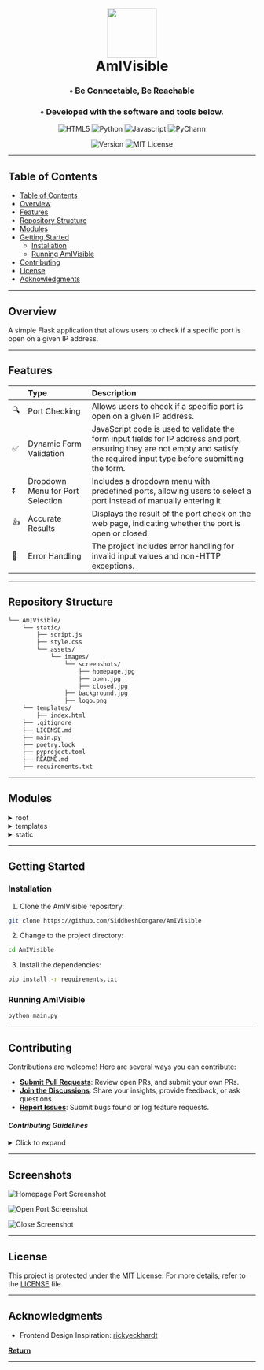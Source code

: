 <div align="center">
<h1 align="center">
<img src="(https://i.ibb.co/98d7vfz/logo.png)" width="100" />
<br>AmIVisible</h1>
<h3>◦ Be Connectable, Be Reachable</h3>
<h3>◦ Developed with the software and tools below.</h3>

<p align="center">
<img src="https://img.shields.io/badge/HTML5-E34F26.svg?style=plastic&logo=HTML5&logoColor=white" alt="HTML5" />
<img src="https://img.shields.io/badge/Python-3776AB.svg?style=plastic&logo=Python&logoColor=white" alt="Python" />
<img src="https://img.shields.io/badge/JavaScript-F7DF1E?style=plastic&logo=javascript&logoColor=black" alt="Javascript">
<img src="https://img.shields.io/badge/PyCharm-000000.svg?&style=plastic&logo=PyCharm&logoColor=white" alt="PyCharm">
</p>
<img src="https://badgen.net/static/version/0.1.0/" alt="Version" />
<img src="https://badgen.net/static/license/MIT/blue" alt="MIT License">
</div>

---

##  Table of Contents
- [ Table of Contents](#-table-of-contents)
- [ Overview](#-overview)
- [ Features](#-features)
- [ Repository Structure](#-repository-structure)
- [ Modules](#modules)
- [ Getting Started](#-getting-started)
    - [ Installation](#-installation)
    - [ Running AmIVisible](#-running-AmIVisible)
- [ Contributing](#-contributing)
- [ License](#-license)
- [ Acknowledgments](#-acknowledgments)

---


##  Overview

A simple Flask application that allows users to check if a specific port is open on a given IP address.

---

##  Features

|  	    | Type     | Description                |
| :-------- | :------- | :------------------------- |
| 🔍 | Port Checking | Allows users to check if a specific port is open on a given IP address. |
| ✅ | Dynamic Form Validation | JavaScript code is used to validate the form input fields for IP address and port, ensuring they are not empty and satisfy the required input type before submitting the form. |
| ⏬ | Dropdown Menu for Port Selection | Includes a dropdown menu with predefined ports, allowing users to select a port instead of manually entering it. |
| 👍 | Accurate Results | Displays the result of the port check on the web page, indicating whether the port is open or closed. |
| 🛑 | Error Handling | The project includes error handling for invalid input values and non-HTTP exceptions. |
---


##  Repository Structure

```sh
└── AmIVisible/
    └── static/
        ├── script.js        
        ├── style.css    
        └── assets/
            └── images/
                └── screenshots/
                    ├── homepage.jpg
                    ├── open.jpg
                    ├── closed.jpg
                ├── background.jpg
                ├── logo.png        
    └── templates/
        ├── index.html
    ├── .gitignore
    ├── LICENSE.md          
    ├── main.py
    ├── poetry.lock
    ├── pyproject.toml
    ├── README.md
    ├── requirements.txt        
```

---


##  Modules

<details closed><summary>root</summary>

| File                                                                                         | Summary                                                                                                                                                                                                                                                                                                                                                                                                                                                                                                                                                                                                                                                                                                                           |
|----------------------------------------------------------------------------------------------|-----------------------------------------------------------------------------------------------------------------------------------------------------------------------------------------------------------------------------------------------------------------------------------------------------------------------------------------------------------------------------------------------------------------------------------------------------------------------------------------------------------------------------------------------------------------------------------------------------------------------------------------------------------------------------------------------------------------------------------|
| [main.py](https://github.com/SiddheshDongare/AmIVisible/blob/main/main.py)                   | This is a simple Flask application that allows users to check if a specific port is open on a given IP address. It includes a function called `is_port_open` that uses a socket to establish a TCP connection to the specified IP and port. The user can input an IP address and a port number via a web interface. Upon submission, the entered IP and port numbers are validated, and if they are valid, the `is_port_open` function is called to check if the port is open. The result of the check is then displayed as a message on the webpage. In case of any errors during the process, appropriate error messages are displayed to the user. The application also includes an error handler to handle non-HTTP exceptions. |
| [requirements.txt](https://github.com/SiddheshDongare/AmIVisible/blob/main/requirements.txt) | The requirements.txt file lists the dependencies of the project, which include Flask, Werkzeug, socket, beautifulsoup4, render_template and requests to name a few.                                                                                                                                                                                                                                                                                                                                                                                                                                                                                                                                                               |

</details>

<details closed><summary>templates</summary>

| File                                                                                             | Summary                                                                                                                                                                                                                                                                                                                                                                                                                                                                                                                                                                                                                                                                                                                           |
|--------------------------------------------------------------------------------------------------|-----------------------------------------------------------------------------------------------------------------------------------------------------------------------------------------------------------------------------------------------------------------------------------------------------------------------------------------------------------------------------------------------------------------------------------------------------------------------------------------------------------------------------------------------------------------------------------------------------------------------------------------------------------------------------------------------------------------------------------|
| [index.html](https://github.com/SiddheshDongare/AmIVisible/blob/main/templates\index.html) | The provided code is an HTML template file that complements the Flask application mentioned earlier. It defines the structure and layout of the web form used to input the IP address and port number for port checking. It contains an HTML form with input fields for the IP address and port number. The form also includes a dropdown menu with predefined port values and an option to enter a custom port number. Upon form submission, the entered IP address and port number are sent as a POST request to the Flask application's `/` route.                                                                                                                                                                                                                                                                                                                                                                                                                                                                                                                                  |

</details>

<details closed><summary>static</summary>

| File                                                                                         | Summary                                                                                                                                                                                                                                                                                                                                                                                                                                                                                                                                                                                                                                                                                                                           |
|----------------------------------------------------------------------------------------------|-----------------------------------------------------------------------------------------------------------------------------------------------------------------------------------------------------------------------------------------------------------------------------------------------------------------------------------------------------------------------------------------------------------------------------------------------------------------------------------------------------------------------------------------------------------------------------------------------------------------------------------------------------------------------------------------------------------------------------------|
| [script.js](https://github.com/SiddheshDongare/AmIVisible/blob/main/templates\script.js) |  The script.js file is responsible for handling form submissions and updating the input fields dynamically. It validates the input field and populates data when a pre-defined value from the dropdown menu is selected. |
| [style.css](https://github.com/SiddheshDongare/AmIVisible/blob/main/templates\style.css) | The style.css file adds CSS style to the webpage.  |                                                                                                                                                                                                                                                                                                                                                                                                                                                                                                                           

</details>



---

##  Getting Started

###  Installation

1. Clone the AmIVisible repository:
```sh
git clone https://github.com/SiddheshDongare/AmIVisible
```

2. Change to the project directory:
```sh
cd AmIVisible
```

3. Install the dependencies:
```sh
pip install -r requirements.txt
```

###  Running AmIVisible

```sh
python main.py
```

---

##  Contributing

Contributions are welcome! Here are several ways you can contribute:

- **[Submit Pull Requests](https://github.com/SiddheshDongare/AmIVisible/blob/main/CONTRIBUTING.md)**: Review open PRs, and submit your own PRs.
- **[Join the Discussions](https://github.com/SiddheshDongare/AmIVisible/discussions)**: Share your insights, provide feedback, or ask questions.
- **[Report Issues](https://github.com/SiddheshDongare/AmIVisible/issues)**: Submit bugs found or log feature requests.

#### *Contributing Guidelines*

<details closed>
<summary>Click to expand</summary>

1. **Fork the Repository**: Start by forking the project repository to your GitHub account.
2. **Clone Locally**: Clone the forked repository to your local machine using a Git client.
   ```sh
   git clone <your-forked-repo-url>
   ```
3. **Create a New Branch**: Always work on a new branch, giving it a descriptive name.
   ```sh
   git checkout -b new-feature-x
   ```
4. **Make Your Changes**: Develop and test your changes locally.
5. **Commit Your Changes**: Commit with a clear and concise message describing your updates.
   ```sh
   git commit -m 'Implemented new feature x.'
   ```
6. **Push to GitHub**: Push the changes to your forked repository.
   ```sh
   git push origin new-feature-x
   ```
7. **Submit a Pull Request**: Create a PR against the original project repository. Clearly describe the changes and their motivations.

Once your PR is reviewed and approved, it will be merged into the main branch.

</details>

---

## Screenshots

![Homepage Port Screenshot](https://i.ibb.co/z8X2K3w/homepage.png)

![Open Port Screenshot](https://i.ibb.co/T1Fdq33/open.png)

![Close Screenshot](https://i.ibb.co/qMYcMTD/closed.png)

---

##  License


This project is protected under the [MIT](https://choosealicense.com/mit) License. For more details, refer to the [LICENSE](https://choosealicense.com/licenses/mit) file.

---

##  Acknowledgments

- Frontend Design Inspiration: [rickyeckhardt](https://codepen.io/rickyeckhardt/pen/poJwRRb)

[**Return**](#Top)

---

